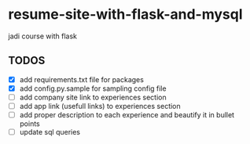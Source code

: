 # resume-site-with-flask-and-mysql

jadi course with flask

## TODOS

- [x] add requirements.txt file for packages
- [x] add config.py.sample for sampling config file
- [ ] add company site link to experiences section
- [ ] add app link (usefull links) to experiences section
- [ ] add proper description to each experience and beautify it in bullet points
- [ ] update sql queries

